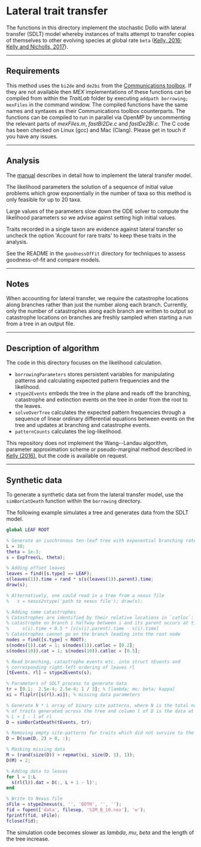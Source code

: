 # Lateral trait transfer

The functions in this directory implement the stochastic Dollo with lateral transfer (SDLT) model whereby instances of traits attempt to transfer copies of themselves to other evolving species at global rate `beta` ([Kelly, 2016][2]; [Kelly and Nicholls, 2017][3]).

---

## Requirements

This method uses the `bi2de` and `de2bi` from the [Communications toolbox](https://uk.mathworks.com/products/communications.html).
If they are not available then _MEX_ implementations of these functions can be compiled from within the _TraitLab_ folder by executing `addpath borrowing; mexFiles` in the command window.
The compiled functions have the same names and syntaxes as their Communications toolbox counterparts.
The functions can be compiled to run in parallel via OpenMP by uncommenting the relevant parts of _mexFiles.m_, _fastBi2De.c_ and _fastDe2Bi.c_.
The C code has been checked on Linux (gcc) and Mac (Clang).
Please get in touch if you have any issues.

---

## Analysis

The [manual][1] describes in detail how to implement the lateral transfer model.

The likelihood parameters the solution of a sequence of initial value problems which grow exponentially in the number of taxa so this method is only feasible for up to 20 taxa.

Large values of the parameters slow down the ODE solver to compute the likelihood parameters so we advise against setting high initial values.

Traits recorded in a single taxon are evidence against lateral transfer so uncheck the option 'Account for rare traits' to keep these traits in the analysis.

See the README in the `goodnessOfFit` directory for techniques to assess goodness-of-fit and compare models.

---

## Notes

When accounting for lateral transfer, we require the catastrophe locations along branches rather than just the number along each branch.
Currently, only the number of catastrophes along each branch are written to output so catastrophe locations on branches are freshly sampled when starting a run from a tree in an output file.

---

## Description of algorithm

The code in this directory focuses on the likelihood calculation.

* `borrowingParameters` stores persistent variables for manipulating patterns and calculating expected pattern frequencies and the likelihood.
* `stype2Events` embeds the tree in the plane and reads off the branching, catastrophe and extinction events on the tree in order from the root to the leaves.
* `solveOverTree` calculates the expected pattern frequencies through a sequence of linear ordinary differential equations between events on the tree and updates at branching and catastrophe events.
* `patternCounts` calculates the log-likelihood.

This repository does not implement the Wang--Landau algorithm, parameter approximation scheme or pseudo-marginal method described in [Kelly (2016)][2], but the code is available on request.

---
## Synthetic data

To generate a synthetic data set from the lateral transfer model, use the `simBorCatDeath` function within the `borrowing` directory.

The following example simulates a tree and generates data from the SDLT model.

```matlab
global LEAF ROOT

% Generate an isochronous ten-leaf tree with exponential branching rate 0.001
L = 10;
theta = 1e-3;
s = ExpTree(L, theta);

% Adding offset leaves
leaves = find([s.type] == LEAF);
s(leaves(1)).time = rand * s(s(leaves(1)).parent).time;
draw(s);

% Alternatively, one could read in a tree from a nexus file
%   s = nexus2stype('path to nexus file'); draw(s);

% Adding some catastrophes
% Catastrophes are identified by their relative locations in `catloc`: a
% catastrophe on branch i halfway between i and its parent occurs at time
%     s(i).time + 0.5 * [s(s(i).parent).time - s(i).time]
% Catastrophes cannot go on the branch leading into the root node
nodes = find([s.type] < ROOT);
s(nodes(1)).cat = 1; s(nodes(1)).catloc = [0.2];
s(nodes(10)).cat = 1; s(nodes(10)).catloc = [0.5];

% Read branching, catastrophe events etc. into struct tEvents and
% corresponding right-left ordering of leaves rl
[tEvents, rl] = stype2Events(s);

% Parameters of SDLT process to generate data
tr = [0.1;  2.5e-4; 2.5e-4; 1 / 3]; % [lambda; mu; beta; kappa]
xi = fliplr([s(rl).xi]); % missing data parameters

% Generate N * L array of binary site patterns, where N is the total number
% of traits generated across the tree and column l of D is the data at leaf
% L + 1 - l of rl
D = simBorCatDeath(tEvents, tr);

% Removing empty site-patterns for traits which did not survive to the leaves
D = D(sum(D, 2) > 0, :);

% Masking missing data
M = (rand(size(D)) > repmat(xi, size(D, 1), 1));
D(M) = 2;

% Adding data to leaves
for l = 1:L
  s(rl(l)).dat = D(:, L + 1 - l)';
end

% Write to Nexus file
sFile = stype2nexus(s, '', 'BOTH', '', '');
fid = fopen(['data', filesep, 'SIM_B_10.nex'], 'w');
fprintf(fid, sFile);
fclose(fid);
```

The simulation code becomes slower as _lambda_, _mu_, _beta_ and the length of the tree increase.


[1]: https://github.com/traitlab-mcmc/TraitLab/blob/master/TRAITLAB_MANUAL.pdf
[2]: https://ora.ox.ac.uk/objects/uuid:6884785c-fccc-4044-b5b2-7a8b7015b2a5
[3]: https://projecteuclid.org/euclid.aoas/1500537738
